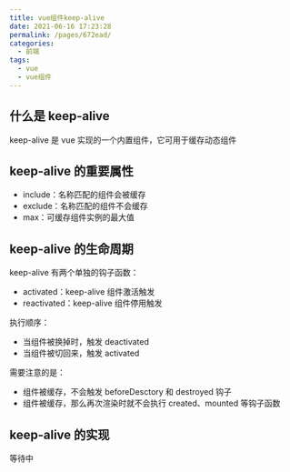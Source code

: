 ```yaml
---
title: vue组件keep-alive
date: 2021-06-16 17:23:28
permalink: /pages/672ead/
categories:
  - 前端
tags:
  - vue
  - vue组件
---
```

## 什么是 keep-alive
keep-alive 是 vue 实现的一个内置组件，它可用于缓存动态组件

## keep-alive 的重要属性
- include：名称匹配的组件会被缓存
- exclude：名称匹配的组件不会缓存
- max：可缓存组件实例的最大值

## keep-alive 的生命周期
keep-alive 有两个单独的钩子函数：
- activated：keep-alive 组件激活触发
- reactivated：keep-alive 组件停用触发

执行顺序：
- 当组件被换掉时，触发 deactivated
- 当组件被切回来，触发 activated

需要注意的是：
- 组件被缓存，不会触发 beforeDesctory 和 destroyed 钩子
- 组件被缓存，那么再次渲染时就不会执行 created、mounted 等钩子函数

## keep-alive 的实现
等待中